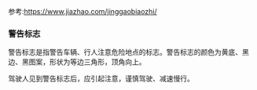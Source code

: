 参考:https://www.jiazhao.com/jinggaobiaozhi/

### 警告标志
警告标志是指警告车辆、行人注意危险地点的标志。警告标志的颜色为黄底、黑边、黑图案，形状为等边三角形，顶角向上。

驾驶人见到警告标志后，应引起注意，谨慎驾驶、减速慢行。

